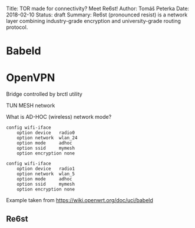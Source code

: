Title: TOR made for connectivity? Meet Re6st!
Author: Tomáš Peterka
Date: 2018-02-10
Status: draft
Summary: Re6st (pronounced resist) is a network layer combining industry-grade encryption and university-grade routing protocol.

# Babeld

# OpenVPN

Bridge
controlled by brctl utility

TUN
MESH network

What is AD-HOC (wireless) network mode?

    config wifi-iface
        option device   radio0
        option network  wlan_24
        option mode     adhoc
        option ssid     mymesh
        option encryption none

    config wifi-iface
        option device   radio1
        option network  wlan_5
        option mode     adhoc
        option ssid     mymesh
        option encryption none

Example taken from https://wiki.openwrt.org/doc/uci/babeld

## Re6st